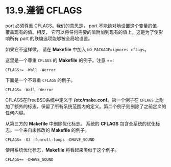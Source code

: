 # 13.9.遵循 CFLAGS


port 必须尊重 CFLAGS。我们的意思是， port 不能绝对地设置这个变量的值， 覆盖现有的值。相反， 它可以将任何需要的值附加到现有的值上。这是为了使影响所有 port 的联编选项能够被全局地设置。

如果它不这样做， 请在 **Makefile** 中加入 ``NO_PACKAGE=ignores cflags``。

这里是一个尊重 ``CFLAGS`` 的 **Makefile** 的例子。注意 +=:

~~~
CFLAGS+= -Wall -Werror
~~~

下面是一个不尊重 ``CFLAGS`` 的例子。

~~~
CFLAGS= -Wall -Werror
~~~

CFLAGS在FreeBSD系统中定义于 **/etc/make.conf**。第一个例子在 ``CFLAGS`` 上附加了额外的标志，保留了所有系统范围内的定义。第二个例子则删除了之前定义的任何内容。

从第三方的 **Makefile** 中删除优化标志。
系统的 **CFLAGS** 包含全系统的优化标志。一个来自未修改的 **Makefile** 的例子。

~~~
CFLAGS= -O3 -funroll-loops -DHAVE_SOUND
~~~

使用系统优化标志，**Makefile** 将看起来类似于这个例子。

~~~
CFLAGS+= -DHAVE_SOUND
~~~
